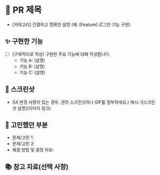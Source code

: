 # 📌 PR 제목

- [카테고리] 간결하고 명확한 설명 (예: [Feature] 로그인 기능 구현)

## ✨ 구현한 기능

- [ ] (구체적으로 작성) 구현한 주요 기능에 대해 작성합니다.
  - 기능 A: (설명)
  - 기능 B: (설명)
  - 기능 C: (설명)

## 📸 스크린샷

- (UI 변경 사항이 있는 경우, 관련 스크린샷이나 GIF를 첨부하세요.)
  예시:
  ![스크린샷 설명](이미지 링크)

## 🤔 고민했던 부분

- 문제/고민 1:
- 문제/고민 2:
- 해결 방법 및 결정 이유:

## 📚 참고 자료(선택 사항)
